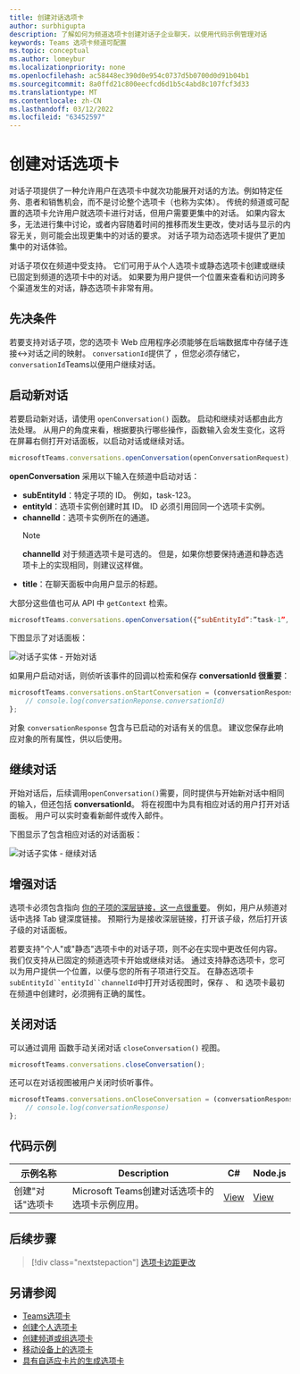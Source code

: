 ```yaml
---
title: 创建对话选项卡
author: surbhigupta
description: 了解如何为频道选项卡创建对话子企业聊天，以使用代码示例管理对话
keywords: Teams 选项卡频道可配置
ms.topic: conceptual
ms.author: lomeybur
ms.localizationpriority: none
ms.openlocfilehash: ac58448ec390d0e954c0737d5b0700d0d91b04b1
ms.sourcegitcommit: 8a0ffd21c800eecfcd6d1b5c4abd8c107fcf3d33
ms.translationtype: MT
ms.contentlocale: zh-CN
ms.lasthandoff: 03/12/2022
ms.locfileid: "63452597"
---
```

# <a name="create-conversational-tabs"></a>创建对话选项卡

对话子项提供了一种允许用户在选项卡中就次功能展开对话的方法。例如特定任务、患者和销售机会，而不是讨论整个选项卡（也称为实体）。 传统的频道或可配置的选项卡允许用户就选项卡进行对话，但用户需要更集中的对话。 如果内容太多，无法进行集中讨论，或者内容随着时间的推移而发生更改，使对话与显示的内容无关，则可能会出现更集中的对话的要求。 对话子项为动态选项卡提供了更加集中的对话体验。

对话子项仅在频道中受支持。 它们可用于从个人选项卡或静态选项卡创建或继续已固定到频道的选项卡中的对话。 如果要为用户提供一个位置来查看和访问跨多个渠道发生的对话，静态选项卡非常有用。

## <a name="prerequisites"></a>先决条件

若要支持对话子项，您的选项卡 Web 应用程序必须能够在后端数据库中存储子连接↔对话之间的映射。 `conversationId`提供了 ，但您必须存储它，`conversationId`Teams以便用户继续对话。

## <a name="start-a-new-conversation"></a>启动新对话

若要启动新对话，请使用 `openConversation()` 函数。 启动和继续对话都由此方法处理。 从用户的角度来看，根据要执行哪些操作，函数输入会发生变化，这将在屏幕右侧打开对话面板，以启动对话或继续对话。

``` javascript
microsoftTeams.conversations.openConversation(openConversationRequest);
```

**openConversation** 采用以下输入在频道中启动对话：

* **subEntityId**：特定子项的 ID。 例如，task-123。
* **entityId**：选项卡实例创建时其 ID。 ID 必须引用回同一个选项卡实例。
* **channelId**：选项卡实例所在的通道。
   > [!NOTE]
   > **channelId** 对于频道选项卡是可选的。 但是，如果你想要保持通道和静态选项卡上的实现相同，则建议这样做。
* **title**：在聊天面板中向用户显示的标题。

大部分这些值也可从 API 中 `getContext` 检索。

```javascript
microsoftTeams.conversations.openConversation({“subEntityId”:”task-1”, “entityId”: “tabInstanceId-1”, “channelId”: ”19:baa6e71f65b948d189bf5c892baa8e5a@thread.skype”, “title”: "Task Title”});
```

下图显示了对话面板：

![对话子实体 - 开始对话](~/assets/images/tabs/conversational-subentities/start-conversation.png)

如果用户启动对话，则侦听该事件的回调以检索和保存 **conversationId 很重要**：

```javascript
microsoftTeams.conversations.onStartConversation = (conversationResponse) => {
    // console.log(conversationReponse.conversationId)
};
```

对象 `conversationResponse` 包含与已启动的对话有关的信息。 建议您保存此响应对象的所有属性，供以后使用。

## <a name="continue-a-conversation"></a>继续对话

开始对话后，后续调用`openConversation()`需要，同时提供与开始新对话中相同的输入，但还包括 [](#start-a-new-conversation)**conversationId**。 将在视图中为具有相应对话的用户打开对话面板。 用户可以实时查看新邮件或传入邮件。

下图显示了包含相应对话的对话面板：

![对话子实体 - 继续对话](~/assets/images/tabs/conversational-subentities/continue-conversation.png)

## <a name="enhance-a-conversation"></a>增强对话

选项卡必须包含指向 [你的子项的深层链接，这一点很重要](~/concepts/build-and-test/deep-links.md)。 例如，用户从频道对话中选择 Tab 键深度链接。 预期行为是接收深层链接，打开该子级，然后打开该子级的对话面板。

若要支持"个人"或"静态"选项卡中的对话子项，则不必在实现中更改任何内容。 我们仅支持从已固定的频道选项卡开始或继续对话。 通过支持静态选项卡，您可以为用户提供一个位置，以便与您的所有子项进行交互。 在静态选项卡`subEntityId``entityId``channelId`中打开对话视图时，保存 、 和 选项卡最初在频道中创建时，必须拥有正确的属性。

## <a name="close-a-conversation"></a>关闭对话

可以通过调用 函数手动关闭对话 `closeConversation()` 视图。

```javascript
microsoftTeams.conversations.closeConversation();
```

还可以在对话视图被用户关闭时侦听事件。

```javascript
microsoftTeams.conversations.onCloseConversation = (conversationResponse) => {
    // console.log(conversationResponse)
};
```

## <a name="code-sample"></a>代码示例

| 示例名称 | Description | C# |Node.js|
|-------------|-------------|------|----|
|创建"对话"选项卡| Microsoft Teams创建对话选项卡的选项卡示例应用。 | [View](https://github.com/OfficeDev/Microsoft-Teams-Samples/tree/main/samples/tab-conversations/csharp) |  [View](https://github.com/OfficeDev/Microsoft-Teams-Samples/tree/main/samples/tab-conversations/nodejs) |

## <a name="next-step"></a>后续步骤

> [!div class="nextstepaction"]
> [选项卡边距更改](~/resources/removing-tab-margins.md)

## <a name="see-also"></a>另请参阅

* [Teams选项卡](~/tabs/what-are-tabs.md)
* [创建个人选项卡](~/tabs/how-to/create-personal-tab.md)
* [创建频道或组选项卡](~/tabs/how-to/create-channel-group-tab.md)
* [移动设备上的选项卡](~/tabs/design/tabs-mobile.md)
* [具有自适应卡片的生成选项卡](~/tabs/how-to/build-adaptive-card-tabs.md)
